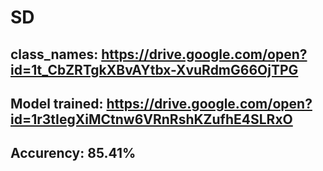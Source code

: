 # SD
## class_names: https://drive.google.com/open?id=1t_CbZRTgkXBvAYtbx-XvuRdmG66OjTPG
## Model trained: https://drive.google.com/open?id=1r3tIegXiMCtnw6VRnRshKZufhE4SLRxO
## Accurency: 85.41% 
